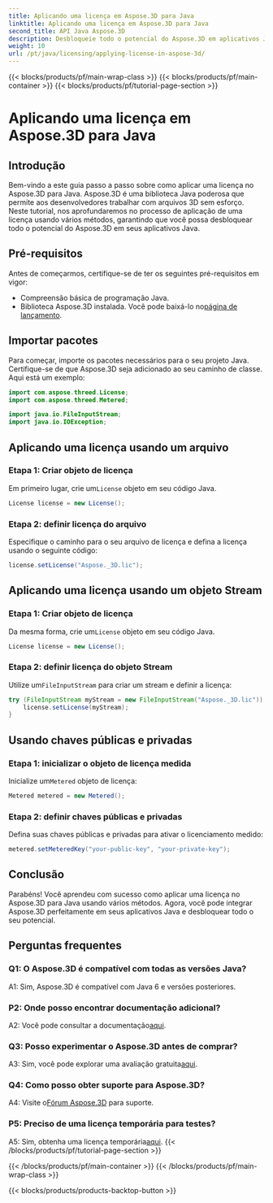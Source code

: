 ```yaml
---
title: Aplicando uma licença em Aspose.3D para Java
linktitle: Aplicando uma licença em Aspose.3D para Java
second_title: API Java Aspose.3D
description: Desbloqueie todo o potencial do Aspose.3D em aplicativos Java seguindo nosso guia completo sobre aplicação de licenças.
weight: 10
url: /pt/java/licensing/applying-license-in-aspose-3d/
---
```


{{< blocks/products/pf/main-wrap-class >}}
{{< blocks/products/pf/main-container >}}
{{< blocks/products/pf/tutorial-page-section >}}

# Aplicando uma licença em Aspose.3D para Java

## Introdução

Bem-vindo a este guia passo a passo sobre como aplicar uma licença no Aspose.3D para Java. Aspose.3D é uma biblioteca Java poderosa que permite aos desenvolvedores trabalhar com arquivos 3D sem esforço. Neste tutorial, nos aprofundaremos no processo de aplicação de uma licença usando vários métodos, garantindo que você possa desbloquear todo o potencial do Aspose.3D em seus aplicativos Java.

## Pré-requisitos

Antes de começarmos, certifique-se de ter os seguintes pré-requisitos em vigor:

- Compreensão básica de programação Java.
-  Biblioteca Aspose.3D instalada. Você pode baixá-lo no[página de lançamento](https://releases.aspose.com/3d/java/).

## Importar pacotes

Para começar, importe os pacotes necessários para o seu projeto Java. Certifique-se de que Aspose.3D seja adicionado ao seu caminho de classe. Aqui está um exemplo:

```java
import com.aspose.threed.License;
import com.aspose.threed.Metered;

import java.io.FileInputStream;
import java.io.IOException;
```

## Aplicando uma licença usando um arquivo

### Etapa 1: Criar objeto de licença

 Em primeiro lugar, crie um`License` objeto em seu código Java.

```java
License license = new License();
```

### Etapa 2: definir licença do arquivo

Especifique o caminho para o seu arquivo de licença e defina a licença usando o seguinte código:

```java
license.setLicense("Aspose._3D.lic");
```

## Aplicando uma licença usando um objeto Stream

### Etapa 1: Criar objeto de licença

 Da mesma forma, crie um`License` objeto em seu código Java.

```java
License license = new License();
```

### Etapa 2: definir licença do objeto Stream

 Utilize um`FileInputStream` para criar um stream e definir a licença:

```java
try (FileInputStream myStream = new FileInputStream("Aspose._3D.lic")) {
    license.setLicense(myStream);
}
```

## Usando chaves públicas e privadas

### Etapa 1: inicializar o objeto de licença medida

 Inicialize um`Metered` objeto de licença:

```java
Metered metered = new Metered();
```

### Etapa 2: definir chaves públicas e privadas

Defina suas chaves públicas e privadas para ativar o licenciamento medido:

```java
metered.setMeteredKey("your-public-key", "your-private-key");
```

## Conclusão

Parabéns! Você aprendeu com sucesso como aplicar uma licença no Aspose.3D para Java usando vários métodos. Agora, você pode integrar Aspose.3D perfeitamente em seus aplicativos Java e desbloquear todo o seu potencial.

## Perguntas frequentes

### Q1: O Aspose.3D é compatível com todas as versões Java?

A1: Sim, Aspose.3D é compatível com Java 6 e versões posteriores.

### P2: Onde posso encontrar documentação adicional?

 A2: Você pode consultar a documentação[aqui](https://reference.aspose.com/3d/java/).

### Q3: Posso experimentar o Aspose.3D antes de comprar?

 A3: Sim, você pode explorar uma avaliação gratuita[aqui](https://releases.aspose.com/).

### Q4: Como posso obter suporte para Aspose.3D?

 A4: Visite o[Fórum Aspose.3D](https://forum.aspose.com/c/3d/18) para suporte.

### P5: Preciso de uma licença temporária para testes?

 A5: Sim, obtenha uma licença temporária[aqui](https://purchase.aspose.com/temporary-license/).
{{< /blocks/products/pf/tutorial-page-section >}}

{{< /blocks/products/pf/main-container >}}
{{< /blocks/products/pf/main-wrap-class >}}

{{< blocks/products/products-backtop-button >}}
